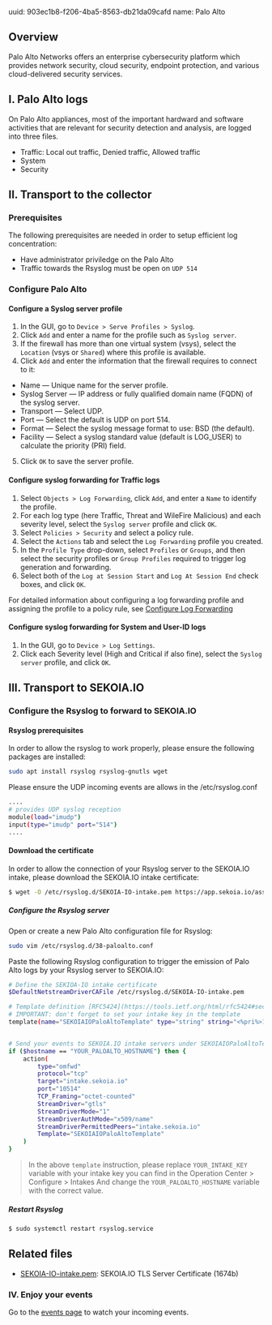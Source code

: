 uuid: 903ec1b8-f206-4ba5-8563-db21da09cafd
name: Palo Alto

## Overview

Palo Alto Networks offers an enterprise cybersecurity platform which provides network security, cloud security, endpoint protection, and various cloud-delivered security services.

## I. Palo Alto logs

On Palo Alto appliances, most of the important hardward and software activities that are relevant for security detection and analysis, are logged into three files.

- Traffic: Local out traffic, Denied traffic, Allowed traffic
- System
- Security


## II. Transport to the collector

### Prerequisites
The following prerequisites are needed in order to setup efficient log concentration:
- Have administrator priviledge on the Palo Alto
- Traffic towards the Rsyslog must be open on `UDP 514`

### Configure Palo Alto

#### Configure a Syslog server profile

1) In the GUI, go to `Device > Serve Profiles > Syslog`.
2) Click `Add` and enter a name for the profile such as `Syslog server`.
3) If the firewall has more than one virtual system (vsys), select the `Location` (vsys or `Shared`) where this profile is available.
4) Click `Add` and enter the information that the firewall requires to connect to it:

- Name — Unique name for the server profile.
- Syslog Server — IP address or fully qualified domain name (FQDN) of the syslog server.
- Transport — Select UDP.
- Port — Select the default is UDP on port 514.
- Format — Select the syslog message format to use: BSD (the default).
- Facility — Select a syslog standard value (default is LOG_USER) to calculate the priority (PRI) field.

5) Click `OK` to save the server profile.

#### Configure syslog forwarding for Traffic logs

1) Select `Objects > Log Forwarding`, click `Add`, and enter a `Name` to identify the profile.
2) For each log type (here Traffic, Threat and WileFire Malicious) and each severity level, select the `Syslog server` profile and click `OK`.
3) Select `Policies > Security` and select a policy rule.
4) Select the `Actions` tab and select the `Log Forwarding` profile you created.
5) In the `Profile Type` drop-down, select `Profiles` or `Groups`, and then select the security profiles or `Group Profiles` required to trigger log generation and forwarding.
6) Select both of the `Log at Session Start` and `Log At Session End` check boxes, and click `OK`.

For detailed information about configuring a log forwarding profile and assigning the profile to a policy rule, see [Configure Log Forwarding](https://docs.paloaltonetworks.com/pan-os/8-1/pan-os-admin/monitoring/configure-log-forwarding.html#id1443a62b-8a0b-41db-a08d-5df934bf0ffc)

#### Configure syslog forwarding for System and User-ID logs

1) In the GUI, go to `Device > Log Settings`.
2) Click each Severity level (High and Critical if also fine), select the `Syslog server` profile, and click `OK`.

## III. Transport to SEKOIA.IO

### Configure the Rsyslog to forward to SEKOIA.IO

#### Rsyslog prerequisites
In order to allow the rsyslog to work properly, please ensure the following packages are installed:

```bash
sudo apt install rsyslog rsyslog-gnutls wget
```

Please ensure the UDP incoming events are allows in the /etc/rsyslog.conf
```bash
....
# provides UDP syslog reception
module(load="imudp")
input(type="imudp" port="514")
....
```

#### Download the certificate
In order to allow the connection of your Rsyslog server to the SEKOIA.IO intake, please download the SEKOIA.IO intake certificate:

```bash
$ wget -O /etc/rsyslog.d/SEKOIA-IO-intake.pem https://app.sekoia.io/assets/files/SEKOIA-IO-intake.pem
```

##### Configure the Rsyslog server
Open or create a new Palo Alto configuration file for Rsyslog:
```bash
sudo vim /etc/rsyslog.d/38-paloalto.conf
```

Paste the following Rsyslog configuration to trigger the emission of Palo Alto logs by your Rsyslog server to SEKOIA.IO:
```bash
# Define the SEKIOA-IO intake certificate
$DefaultNetstreamDriverCAFile /etc/rsyslog.d/SEKOIA-IO-intake.pem

# Template definition [RFC5424](https://tools.ietf.org/html/rfc5424#section-7.2.2)
# IMPORTANT: don't forget to set your intake key in the template
template(name="SEKOIAIOPaloAltoTemplate" type="string" string="<%pri%>1 %timestamp:::date-rfc3339% %hostname% %app-name% %procid% LOG [SEKOIA@53288 intake_key=\"YOUR_INTAKE_KEY\"] %msg%\n")


# Send your events to SEKOIA.IO intake servers under SEKOIAIOPaloAltoTemplate template
if ($hostname == "YOUR_PALOALTO_HOSTNAME") then {
    action(
        type="omfwd"
        protocol="tcp"
        target="intake.sekoia.io"
        port="10514"
        TCP_Framing="octet-counted"
        StreamDriver="gtls"
        StreamDriverMode="1"
        StreamDriverAuthMode="x509/name"
        StreamDriverPermittedPeers="intake.sekoia.io"
        Template="SEKOIAIOPaloAltoTemplate"
    )
}
```

> In the above `template` instruction, please replace `YOUR_INTAKE_KEY` variable with your intake key you can find in the Operation Center > Configure > Intakes
> And change the `YOUR_PALOALTO_HOSTNAME` variable with the correct value.

##### Restart Rsyslog

```bash
$ sudo systemctl restart rsyslog.service
```

## Related files
- [SEKOIA-IO-intake.pem](https://app.sekoia.io/assets/files/SEKOIA-IO-intake.pem): SEKOIA.IO TLS Server Certificate (1674b)

### IV. Enjoy your events
Go to the [events page](https://app.sekoia.io/sic/events) to watch your incoming events.
